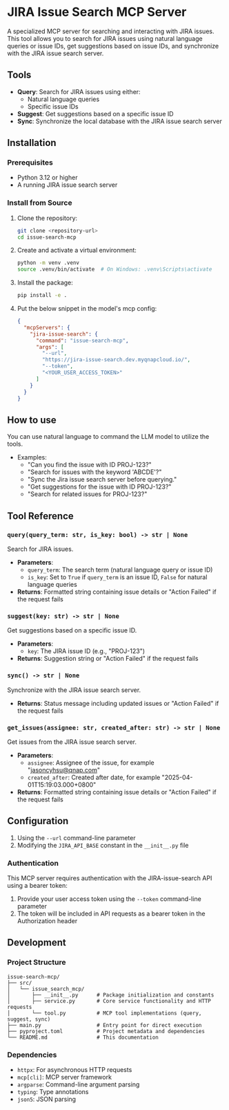 # JIRA Issue Search MCP Server

A specialized MCP server for searching and interacting with JIRA issues. This tool allows you to search for JIRA issues using natural language queries or issue IDs, get suggestions based on issue IDs, and synchronize with the JIRA issue search server.

## Tools

- **Query**: Search for JIRA issues using either:
  - Natural language queries
  - Specific issue IDs
- **Suggest**: Get suggestions based on a specific issue ID
- **Sync**: Synchronize the local database with the JIRA issue search server

## Installation

### Prerequisites

- Python 3.12 or higher
- A running JIRA issue search server 

### Install from Source

1. Clone the repository:
   ```bash
   git clone <repository-url>
   cd issue-search-mcp
   ```

2. Create and activate a virtual environment:
   ```bash
   python -m venv .venv
   source .venv/bin/activate  # On Windows: .venv\Scripts\activate
   ```

3. Install the package:
   ```bash
   pip install -e .
   ```

4. Put the below snippet in the model's mcp config:
   ```json
   {
     "mcpServers": {
       "jira-issue-search": {
         "command": "issue-search-mcp",
         "args": [
           "--url",
           "https://jira-issue-search.dev.myqnapcloud.io/",
           "--token",
           "<YOUR_USER_ACCESS_TOKEN>"
         ]
       }
     }
   }
   ```
## How to use ##

You can use natural language to command the LLM model to utilize the tools.

- Examples:
  - "Can you find the issue with ID PROJ-123?"
  - "Search for issues with the keyword 'ABCDE'?"
  - "Sync the Jira issue search server before querying."
  - "Get suggestions for the issue with ID PROJ-123?"
  - "Search for related issues for PROJ-123?"

## Tool Reference

### `query(query_term: str, is_key: bool) -> str | None`

Search for JIRA issues.

- **Parameters**:
  - `query_term`: The search term (natural language query or issue ID)
  - `is_key`: Set to `True` if `query_term` is an issue ID, `False` for natural language queries
- **Returns**: Formatted string containing issue details or "Action Failed" if the request fails

### `suggest(key: str) -> str | None`

Get suggestions based on a specific issue ID.

- **Parameters**:
  - `key`: The JIRA issue ID (e.g., "PROJ-123")
- **Returns**: Suggestion string or "Action Failed" if the request fails

### `sync() -> str | None`

Synchronize with the JIRA issue search server.

- **Returns**: Status message including updated issues or "Action Failed" if the request fails

### `get_issues(assignee: str, created_after: str) -> str | None`

Get issues from the JIRA issue search server.

- **Parameters**:
  - `assignee`: Assignee of the issue, for example "jasoncyhsu@qnap.com"
  - `created_after`: Created after date, for example "2025-04-01T15:19:03.000+0800"
- **Returns**: Formatted string containing issue details or "Action Failed" if the request fails

## Configuration

1. Using the `--url` command-line parameter
2. Modifying the `JIRA_API_BASE` constant in the `__init__.py` file


### Authentication

This MCP server requires authentication with the JIRA-issue-search API using a bearer token:

1. Provide your user access token using the `--token` command-line parameter
2. The token will be included in API requests as a bearer token in the Authorization header


## Development

### Project Structure

```
issue-search-mcp/
├── src/
│   └── issue_search_mcp/
│       ├── __init__.py      # Package initialization and constants
│       ├── service.py       # Core service functionality and HTTP requests
│       └── tool.py          # MCP tool implementations (query, suggest, sync)
├── main.py                  # Entry point for direct execution
├── pyproject.toml           # Project metadata and dependencies
└── README.md                # This documentation
```

### Dependencies

- `httpx`: For asynchronous HTTP requests
- `mcp[cli]`: MCP server framework
- `argparse`: Command-line argument parsing
- `typing`: Type annotations
- `json5`: JSON parsing

